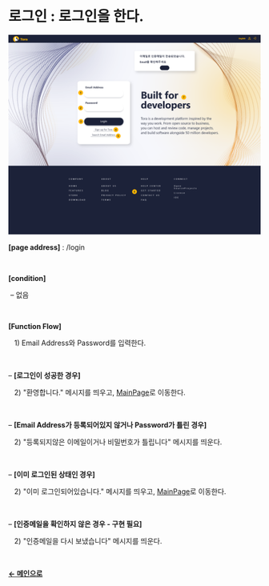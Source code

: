 # 로그인 : 로그인을 한다.

![Loginpage](/docs/image/Login.png)

**[page address]** : /login

<br/>

**[condition]**

&nbsp;&ndash; 없음

<br/>

**[Function Flow]**

&nbsp;&nbsp;&nbsp;1\) Email Address와 Password를 입력한다.

<br/>

&ndash; **[로그인이 성공한 경우]**

&nbsp;&nbsp;&nbsp;2\) "환영합니다." 메시지를 띄우고, [MainPage](docs/Main.md)로 이동한다.

<br/>

&ndash; **[Email Address가 등록되어있지 않거나 Password가 틀린 경우]**

&nbsp;&nbsp;&nbsp;2\) "등록되지않은 이메일이거나 비밀번호가 틀립니다" 메시지를 띄운다.

<br/>

&ndash; **[이미 로그인된 상태인 경우]**    

&nbsp;&nbsp;&nbsp;2\) "이미 로그인되어있습니다." 메시지를 띄우고, [MainPage](docs/Main.md)로 이동한다.

<br/>

&ndash; **[인증메일을 확인하지 않은 경우 - 구현 필요]**    

&nbsp;&nbsp;&nbsp;2\) "인증메일을 다시 보냈습니다" 메시지를 띄운다.

<br/>

[**← 메인으로**](/readme.md)